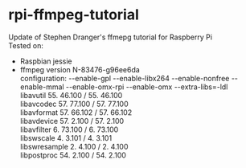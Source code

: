 # rpi-ffmpeg-tutorial
Update of Stephen Dranger's ffmepg tutorial for Raspberry Pi  
Tested on:  
- Raspbian jessie  
- ffmpeg version N-83476-g96ee6da  
    configuration: --enable-gpl --enable-libx264 --enable-nonfree --enable-mmal --enable-omx-rpi --enable-omx --extra-libs=-ldl  
    libavutil      55. 46.100 / 55. 46.100  
    libavcodec     57. 77.100 / 57. 77.100  
    libavformat    57. 66.102 / 57. 66.102  
    libavdevice    57.  2.100 / 57.  2.100  
    libavfilter     6. 73.100 /  6. 73.100  
    libswscale      4.  3.101 /  4.  3.101  
    libswresample   2.  4.100 /  2.  4.100  
    libpostproc    54.  2.100 / 54.  2.100  
